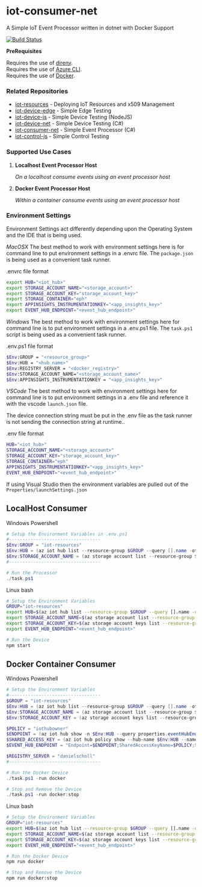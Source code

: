 # iot-consumer-net

A Simple IoT Event Processor written in dotnet with Docker Support

[![Build Status](https://dascholl.visualstudio.com/IoT/_apis/build/status/danielscholl.iot-consumer-net?branchName=master)](https://dascholl.visualstudio.com/IoT/_build/latest?definitionId=27&branchName=master)

__PreRequisites__

Requires the use of [direnv](https://direnv.net/).  
Requires the use of [Azure CLI](https://docs.microsoft.com/en-us/cli/azure/install-azure-cli?view=azure-cli-latest).  
Requires the use of [Docker](https://www.docker.com/get-started).  

### Related Repositories

- [iot-resources](https://github.com/danielscholl/iot-resources)  - Deploying IoT Resources and x509 Management
- [iot-device-edge](https://github.com/danielscholl/iot-device-edge) - Simple Edge Testing
- [iot-device-js](https://github.com/danielscholl/iot-device-js) - Simple Device Testing (NodeJS)
- [iot-device-net](https://github.com/danielscholl/iot-device-net) - Simple Device Testing (C#)
- [iot-consumer-net](https://github.com/danielscholl/iot-consumer-net) - Simple Event Processor (C#)
- [iot-control-js](https://github.com/danielscholl/iot-control-js) - Simple Control Testing


### Supported Use Cases

1. __Localhost Event Processor Host__

    _On a localhost consume events using an event processor host_


1. __Docker Event Processor Host__

    _Within a container consume events using an event processor host_


### Environment Settings

Environment Settings act differently depending upon the Operating System and the IDE that is being used.


_MacOSX_
The best method to work with environment settings here is for command line to put environment settings in a .envrc file.  The `package.json` is being used as a convenient task runner.

.envrc file format
```bash
export HUB="<iot_hub>"
export STORAGE_ACCOUNT_NAME="<storage_account>"
export STORAGE_ACCOUNT_KEY="storage_account_key>"
export STORAGE_CONTAINER="eph"
export APPINSIGHTS_INSTRUMENTATIONKEY="<app_insights_key>"
export EVENT_HUB_ENDPOINT="<event_hub_endpoint>"
```

_Windows_
The best method to work with environment settings here for command line is to put environment settings in a .env.ps1 file.  The `task.ps1` script is being used as a convenient task runner.

.env.ps1 file format
```bash
$Env:GROUP = "<resource_group>"
$Env:HUB = "<hub_name>"
$Env:REGISTRY_SERVER = "<docker_registry>"
$Env:STORAGE_ACCOUNT_NAME="<storage_account_name>"
$Env:APPINSIGHTS_INSTRUMENTATIONKEY = "<app_insights_key>"
```

_VSCode_
The best method to work with environment settings here for command line is to put environment settings in a .env file and reference it with the vscode `launch.json` file.

The device connection string must be put in the .env file as the task runner is not sending the connection string at runtime..

.env file format
```bash
HUB="<iot_hub>"
STORAGE_ACCOUNT_NAME="<storage_account>"
STORAGE_ACCOUNT_KEY="storage_account_key>"
STORAGE_CONTAINER="eph"
APPINSIGHTS_INSTRUMENTATIONKEY="<app_insights_key>"
EVENT_HUB_ENDPOINT="<event_hub_endpoint>"
```


If using Visual Studio then the environment variables are pulled out of the `Properties/launchSettings.json`

## LocalHost Consumer

Windows Powershell
```powershell
# Setup the Environment Variables in .env.ps1
#----------------------------------
$Env:GROUP = "iot-resources"
$Env:HUB = (az iot hub list --resource-group $GROUP --query [].name -otsv)
$Env:STORAGE_ACCOUNT_NAME = (az storage account list --resource-group $GROUP --query [].name -otsv)
#----------------------------------

# Run the Processor
./task.ps1
```

Linux bash
```bash
# Setup the Environment Variables
GROUP="iot-resources"
export HUB=$(az iot hub list --resource-group $GROUP --query [].name -otsv)
export STORAGE_ACCOUNT_NAME=$(az storage account list --resource-group $GROUP --query [].name -otsv)
export STORAGE_ACCOUNT_KEY=$(az storage account keys list --resource-group $GROUP --account-name $Env:STORAGE_ACCOUNT_NAME  --query '[0].value' -otsv)
export EVENT_HUB_ENDPOINT="<event_hub_endpoint>"

# Run the Device
npm start
```

## Docker Container Consumer

Windows Powershell
```powershell
# Setup the Environment Variables
#----------------------------------
$GROUP = "iot-resources"
$Env:HUB = (az iot hub list --resource-group $GROUP --query [].name -otsv)
$Env:STORAGE_ACCOUNT_NAME = (az storage account list --resource-group $GROUP --query [].name -otsv)
$Env:STORAGE_ACCOUNT_KEY = (az storage account keys list --resource-group $GROUP --account-name $Env:STORAGE_ACCOUNT_NAME  --query '[0].value' -otsv)

$POLICY = "iothubowner"
$ENDPOINT = (az iot hub show -n $Env:HUB --query properties.eventHubEndpoints.events.endpoint -otsv)
$SHARED_ACCESS_KEY = (az iot hub policy show --hub-name $Env:HUB --name $POLICY --query primaryKey -otsv)
$EVENT_HUB_ENDPOINT = "Endpoint=$ENDPOINT;SharedAccessKeyName=$POLICY;SharedAccessKey=$SHARED_ACCESS_KEY;EntityPath=$HUB"

$REGISTRY_SERVER = "danielscholl"
#----------------------------------

# Run the Docker Device
./task.ps1 -run docker

# Stop and Remove the Device
./task.ps1 -run docker:stop
```

Linux bash
```bash
# Setup the Environment Variables
GROUP="iot-resources"
export HUB=$(az iot hub list --resource-group $GROUP --query [].name -otsv)
export STORAGE_ACCOUNT_NAME=$(az storage account list --resource-group $GROUP --query [].name -otsv)
export STORAGE_ACCOUNT_KEY=$(az storage account keys list --resource-group $GROUP --account-name $Env:STORAGE_ACCOUNT_NAME  --query '[0].value' -otsv)
export EVENT_HUB_ENDPOINT="<event_hub_endpoint>"

# Run the Docker Device
npm run docker

# Stop and Remove the Device
npm run docker:stop
```
